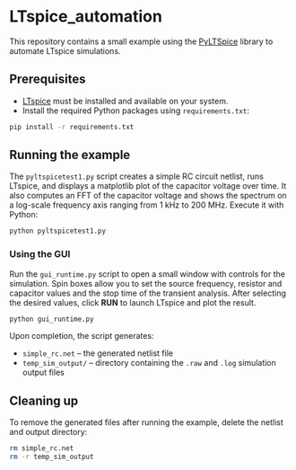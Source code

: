 # LTspice_automation

This repository contains a small example using the [PyLTSpice](https://pypi.org/project/PyLTSpice/) library to automate LTspice simulations.

## Prerequisites

- [LTspice](https://www.analog.com/en/design-center/design-tools-and-calculators/ltspice-simulator.html) must be installed and available on your system.
- Install the required Python packages using `requirements.txt`:

```bash
pip install -r requirements.txt
```

## Running the example

The `pyltspicetest1.py` script creates a simple RC circuit netlist, runs LTspice,
and displays a matplotlib plot of the capacitor voltage over time. It also computes
an FFT of the capacitor voltage and shows the spectrum on a log-scale frequency axis
ranging from 1&nbsp;kHz to 200&nbsp;MHz. Execute it with Python:

```bash
python pyltspicetest1.py
```

### Using the GUI

Run the `gui_runtime.py` script to open a small window with controls for the
simulation. Spin boxes allow you to set the source frequency, resistor and
capacitor values and the stop time of the transient analysis. After selecting
the desired values, click **RUN** to launch LTspice and plot the result.

```bash
python gui_runtime.py
```

Upon completion, the script generates:

- `simple_rc.net` – the generated netlist file
- `temp_sim_output/` – directory containing the `.raw` and `.log` simulation output files

## Cleaning up

To remove the generated files after running the example, delete the netlist and output directory:

```bash
rm simple_rc.net
rm -r temp_sim_output
```

